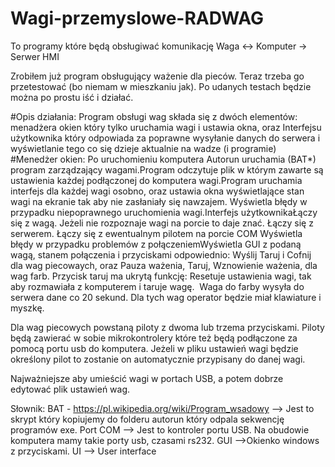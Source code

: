 # Wagi-przemyslowe-RADWAG
To programy które będą obsługiwać komunikację Waga &lt;-> Komputer -> Serwer HMI 

Zrobiłem już program obsługujący ważenie dla pieców.
Teraz trzeba go przetestować (bo niemam w mieszkaniu jak). Po udanych testach będzie można po prostu iść i działać.  

#Opis działania:
Program obsługi wag składa się z dwóch elementów: menadżera okien który tylko uruchamia wagi i ustawia okna, oraz Interfejsu użytkownika który odpowiada za poprawne wysyłanie danych do serwera i wyświetlanie tego co się dzieje aktualnie na wadze (i programie)
#Menedżer okien:
Po uruchomieniu komputera Autorun uruchamia (BAT*) program zarządzający wagami.Program odczytuje plik w którym zawarte są ustawienia każdej podłączonej do komputera wagi.Program uruchamia interfejs dla każdej wagi osobno, oraz ustawia okna wyświetlające stan wagi na ekranie tak aby nie zasłaniały się nawzajem. 
Wyświetla błędy w przypadku niepoprawnego uruchomienia wagi.Interfejs użytkownikaŁączy się z wagą. Jeżeli nie rozpoznaje wagi na porcie to daje znać. 
Łączy się z serwerem. 
Łączy się z ewentualnym pilotem na porcie COM 
Wyświetla błędy w przypadku problemów z połączeniemWyświetla GUI z podaną wagą, stanem połączenia i przyciskami odpowiednio: Wyślij Taruj i Cofnij dla wag piecowaych, oraz Pauza ważenia, Taruj, Wznowienie ważenia, dla wag farb. 
Przycisk taruj ma ukrytą funkcję: Resetuje ustawienia wagi, tak aby rozmawiała z komputerem i taruje wagę. 
Waga do farby wysyła do serwera dane co 20 sekund. Dla tych wag operator będzie miał klawiature i myszkę. 

Dla wag piecowych powstaną piloty z dwoma lub trzema przyciskami. Piloty będą zawierać w sobie mikrokontrolery które też będą podłączone za pomocą portu usb do komputera. Jeżeli w pliku ustawień wagi będzie określony pilot to zostanie on automatycznie przypisany do danej wagi. 

Najważniejsze aby umieścić wagi w portach USB, a potem dobrze edytować plik ustawień wag. 

Słownik: BAT - https://pl.wikipedia.org/wiki/Program_wsadowy --> Jest to skrypt który kopiujemy do folderu autorun który odpala sekwencję programów exe. Port COM --> Jest to kontroler portu USB. Na obudowie komputera mamy takie porty usb, czasami rs232. GUI -->Okienko windows z przyciskami. UI --> User interface

